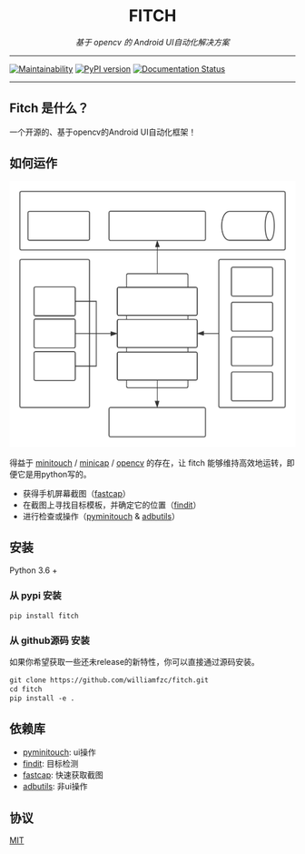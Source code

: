 <h1 align="center">FITCH</h1>
<p align="center">
    <em>基于 opencv 的 Android UI自动化解决方案</em>
</p>

---

[![Maintainability](https://api.codeclimate.com/v1/badges/de3e2f35842f80a26ed3/maintainability)](https://codeclimate.com/github/williamfzc/fitch/maintainability)
[![PyPI version](https://badge.fury.io/py/fitch.svg)](https://badge.fury.io/py/fitch)
[![Documentation Status](https://readthedocs.org/projects/fitch/badge/?version=latest)](https://fitch.readthedocs.io/en/latest/?badge=latest)

---

## Fitch 是什么？

一个开源的、基于opencv的Android UI自动化框架！

## 如何运作

![structure](../pics/structure.svg)

得益于 [minitouch](https://github.com/openstf/minitouch) / [minicap](https://github.com/openstf/minicap) / [opencv](https://github.com/skvark/opencv-python) 的存在，让 fitch 能够维持高效地运转，即便它是用python写的。

- 获得手机屏幕截图（[fastcap](https://github.com/williamfzc/fastcap)）
- 在截图上寻找目标模板，并确定它的位置（[findit](https://github.com/williamfzc/findit)）
- 进行检查或操作（[pyminitouch](https://github.com/williamfzc/pyminitouch) & [adbutils](https://github.com/openatx/adbutils)）

## 安装

Python 3.6 +

### 从 pypi 安装

```shell
pip install fitch
```

### 从 github源码 安装

如果你希望获取一些还未release的新特性，你可以直接通过源码安装。

```shell
git clone https://github.com/williamfzc/fitch.git
cd fitch
pip install -e .
```

## 依赖库

- [pyminitouch](https://github.com/williamfzc/pyminitouch): ui操作
- [findit](https://github.com/williamfzc/findit): 目标检测
- [fastcap](https://github.com/williamfzc/fastcap): 快速获取截图
- [adbutils](https://github.com/openatx/adbutils): 非ui操作

## 协议

[MIT](LICENSE)
